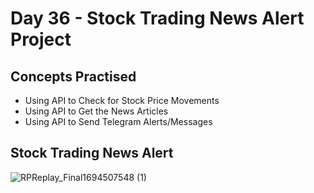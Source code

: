 # Day 36 - Stock Trading News Alert Project
## Concepts Practised
- Using API to Check for Stock Price Movements
- Using API to Get the News Articles
- Using API to Send Telegram Alerts/Messages
## Stock Trading News Alert
![RPReplay_Final1694507548 (1)](https://github.com/v-vlasenko/100-days-of-code-python/assets/22979648/6790acf8-faa6-4316-8e2f-000625577beb)
